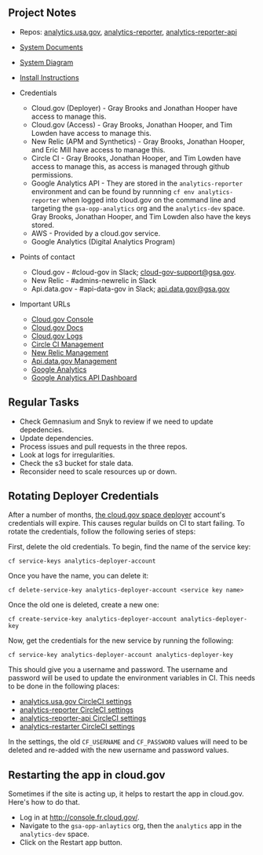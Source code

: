 

## Project Notes

* Repos: [analytics.usa.gov](https://github.com/18f/analytics.usa.gov), [analytics-reporter](https://github.com/18f/analytics-reporter), [analytics-reporter-api](https://github.com/18f/analytics-reporter-api)
* [System Documents](https://drive.google.com/drive/u/1/folders/0B4f3E1-4As-aaW82VWR1ejZGREE)
* [System Diagram](https://docs.google.com/drawings/d/1eKmjl1ht0QLXU3PaFZ-FHuudK-4AtxkU8-rjUH8Com0/edit)
* [Install Instructions](https://github.com/18f/analytics.usa.gov#setup-using-docker)
* Credentials
  * Cloud.gov (Deployer) - Gray Brooks and Jonathan Hooper have access to manage this.
  * Cloud.gov (Access) - Gray Brooks, Jonathan Hooper, and Tim Lowden have access to manage this.
  * New Relic (APM and Synthetics) - Gray Brooks, Jonathan Hooper, and Eric Mill have access to manage this.
  * Circle CI - Gray Brooks, Jonathan Hooper, and Tim Lowden have access to manage this, as access is managed through github permissions.
  * Google Analytics API - They are stored in the `analytics-reporter` environment and can be found by runnning `cf env analytics-reporter` when logged into cloud.gov on the command line and targeting the `gsa-opp-analytics` org and the `analytics-dev` space.  Gray Brooks, Jonathan Hooper, and Tim Lowden also have the keys stored.
  * AWS - Provided by a cloud.gov service.
  * Google Analytics (Digital Analytics Program)

* Points of contact
  * Cloud.gov - #cloud-gov in Slack; cloud-gov-support@gsa.gov.
  * New Relic - #admins-newrelic in Slack
  * Api.data.gov - #api-data-gov in Slack; api.data.gov@gsa.gov
* Important URLs
  * [Cloud.gov Console](http://console.fr.cloud.gov/)
  * [Cloud.gov Docs](https://cloud.gov/docs/)
  * [Cloud.gov Logs](https://logs.fr.cloud.gov)
  * [Circle CI Management](https://circleci.com)
  * [New Relic Management](https://newrelic.com/)
  * [Api.data.gov Management](https://api.data.gov/admin)
  * [Google Analytics](https://www.google.com/analytics)
  * [Google Analytics API Dashboard](https://console.developers.google.com/apis/api/analytics.googleapis.com/overview)



## Regular Tasks

* Check Gemnasium and Snyk to review if we need to update depedencies.
* Update dependencies.
* Process issues and pull requests in the three repos.
* Look at logs for irregularities.
* Check the s3 bucket for stale data.
* Reconsider need to scale resources up or down.

## Rotating Deployer Credentials

After a number of months, [the cloud.gov space deployer](https://cloud.gov/docs/services/cloud-gov-service-account/) account's credentials will expire. This causes regular builds on CI to start failing. To rotate the credentials, follow the following series of steps:

First, delete the old credentials. To begin, find the name of the service key:

```shell
cf service-keys analytics-deployer-account
```

Once you have the name, you can delete it:

```shell
cf delete-service-key analytics-deployer-account <service key name>
```

Once the old one is deleted, create a new one:

```shell
cf create-service-key analytics-deployer-account analytics-deployer-key
```

Now, get the credentials for the new service by running the following:

```shell
cf service-key analytics-deployer-account analytics-deployer-key
```

This should give you a username and password. The username and password will be used to update the environment variables in CI. This needs to be done in the following places:

- [analytics.usa.gov CircleCI settings](https://circleci.com/gh/18F/analytics.usa.gov/edit#env-vars)
- [analytics-reporter CircleCI settings](https://circleci.com/gh/18F/analytics-reporter/edit#env-vars)
- [analytics-reporter-api CircleCI settings](https://circleci.com/gh/18F/analytics-reporter-api/edit#env-vars)
- [analytics-restarter CircleCI settings](https://circleci.com/gh/18F/analytics-restarter/edit#env-vars)

In the settings, the old `CF_USERNAME` and `CF_PASSWORD` values will need to be deleted and re-added with the new username and password values.

## Restarting the app in cloud.gov 

Sometimes if the site is acting up, it helps to restart the app in cloud.gov.  Here's how to do that.  

* Log in at http://console.fr.cloud.gov/.  
* Navigate to the `gsa-opp-anlaytics` org, then the `analytics` app in the `analytics-dev` space.
* Click on the Restart app button.  

